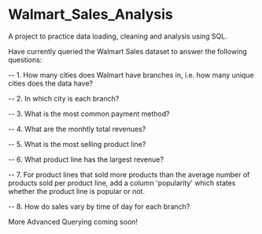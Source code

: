 # Walmart_Sales_Analysis

A project to practice data loading, cleaning and analysis using SQL.

Have currently queried the Walmart Sales dataset to answer the following questions: 

-- 1. How many cities does Walmart have branches in, i.e. how many unique cities does the data have?

-- 2. In which city is each branch?

-- 3. What is the most common payment method?

-- 4. What are the monhtly total revenues?

-- 5. What is the most selling product line?

-- 6. What product line has the largest revenue?

-- 7. For product lines that sold more products than the average number of products sold per product line, add a column 'popularity' which states whether the product line is popular or not.

-- 8. How do sales vary by time of day for each branch?

More Advanced Querying coming soon!
